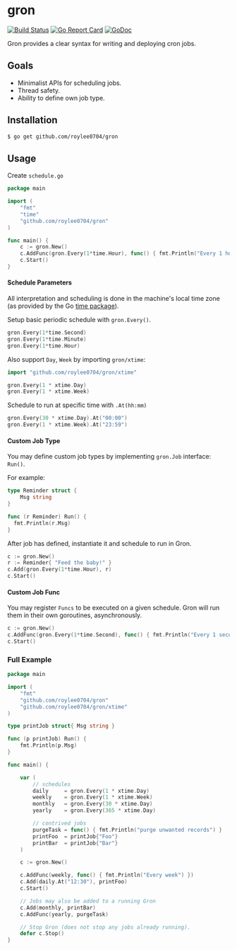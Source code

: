 # gron
[![Build Status](https://semaphoreci.com/api/v1/roylee0704/gron/branches/master/badge.svg)](https://semaphoreci.com/roylee0704/gron)
[![Go Report Card](https://goreportcard.com/badge/github.com/roylee0704/gron)](https://goreportcard.com/report/github.com/roylee0704/gron)
[![GoDoc](https://godoc.org/github.com/roylee0704/gron?status.svg)](https://godoc.org/github.com/roylee0704/gron)

Gron provides a clear syntax for writing and deploying cron jobs.

## Goals

- Minimalist APIs for scheduling jobs.
- Thread safety.
- Ability to define own job type.

## Installation

```sh
$ go get github.com/roylee0704/gron
```

## Usage
Create `schedule.go`

```go
package main

import (
	"fmt"
	"time"
	"github.com/roylee0704/gron"
)

func main() {
	c := gron.New()
	c.AddFunc(gron.Every(1*time.Hour), func() { fmt.Println("Every 1 hour") })
	c.Start()
}
```

#### Schedule Parameters

All interpretation and scheduling is done in the machine's local time zone (as provided by the Go [time package](http://www.golang.org/pkg/time)).


Setup basic periodic schedule with `gron.Every()`.

```go
gron.Every(1*time.Second)
gron.Every(1*time.Minute)
gron.Every(1*time.Hour)
```

Also support `Day`, `Week` by importing `gron/xtime`:
```go
import "github.com/roylee0704/gron/xtime"

gron.Every(1 * xtime.Day)
gron.Every(1 * xtime.Week)
```

Schedule to run at specific time with `.At(hh:mm)`
```go
gron.Every(30 * xtime.Day).At("00:00")
gron.Every(1 * xtime.Week).At("23:59")
```

#### Custom Job Type
You may define custom job types by implementing `gron.Job` interface: `Run()`.

For example:

```go
type Reminder struct {
	Msg string
}

func (r Reminder) Run() {
  fmt.Println(r.Msg)
}
```

After job has defined, instantiate it and schedule to run in Gron.
```go
c := gron.New()
r := Reminder{ "Feed the baby!" }
c.Add(gron.Every(1*time.Hour), r)
c.Start()
```

#### Custom Job Func
You may register `Funcs` to be executed on a given schedule. Gron will run them in their own goroutines, asynchronously.

```go
c := gron.New()
c.AddFunc(gron.Every(1*time.Second), func() { fmt.Println("Every 1 second") })
c.Start()
```

### Full Example

```go
package main

import (
	"fmt"
	"github.com/roylee0704/gron"
	"github.com/roylee0704/gron/xtime"
)

type printJob struct{ Msg string }

func (p printJob) Run() {
	fmt.Println(p.Msg)
}

func main() {

	var (
		// schedules
		daily     = gron.Every(1 * xtime.Day)
		weekly    = gron.Every(1 * xtime.Week)
		monthly   = gron.Every(30 * xtime.Day)
		yearly    = gron.Every(365 * xtime.Day)

		// contrived jobs
		purgeTask = func() { fmt.Println("purge unwanted records") }
		printFoo  = printJob{"Foo"}
		printBar  = printJob{"Bar"}
	)

	c := gron.New()

	c.AddFunc(weekly, func() { fmt.Println("Every week") })
	c.Add(daily.At("12:30"), printFoo)
	c.Start()

	// Jobs may also be added to a running Gron
	c.Add(monthly, printBar)
	c.AddFunc(yearly, purgeTask)

	// Stop Gron (does not stop any jobs already running).
	defer c.Stop()
}
```
